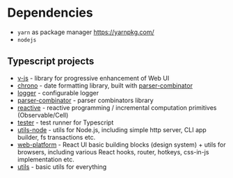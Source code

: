 # Dependencies
* `yarn` as package manager https://yarnpkg.com/
* `nodejs`

## Typescript projects
* [v-js](v-js) - library for progressive enhancement of Web UI
* [chrono](ts-chrono) - date formatting library, built with [parser-combinator](ts-parser-combinator)
* [logger](ts-logger) - configurable logger 
* [parser-combinator](ts-parser-combinator) - parser combinators library
* [reactive](ts-reactive) - reactive programming / incremental computation primitives (Observable/Cell)
* [tester](ts-tester) - test runner for Typescript
* [utils-node](ts-utils-node) - utils for Node.js, including simple http server, CLI app builder, fs transactions etc.
* [web-platform](ts-web-platform) - React UI basic building blocks (design system) + utils for browsers, including various React hooks, router, hotkeys, css-in-js implementation etc.
* [utils](ts-utils) - basic utils for everything
